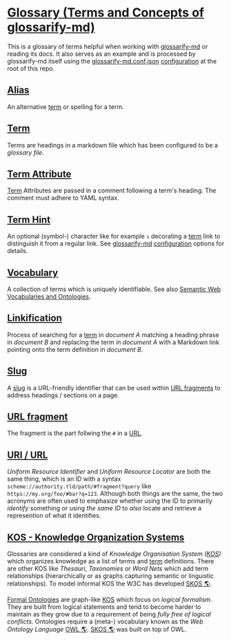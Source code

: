 # [Glossary (Terms and Concepts of glossarify-md)](#glossary-terms-and-concepts-of-glossarify-md)

This is a glossary of terms helpful when working with [glossarify-md][1] or reading its docs. It also serves as an example and is processed by glossarify-md itself using the [glossarify-md.conf.json][2] [configuration][3] at the root of this repo.

## [Alias](#alias)

An alternative [term][4] or spelling for a term.

## [Term](#term)

Terms are headings in a markdown file which has been configured to be a *glossary file*.

## [Term Attribute](#term-attribute)

<!-- aliases: term attributes, term-attribute -->

[Term][4] Attributes are passed in a comment following a term's heading. The comment must adhere to YAML syntax.

## [Term Hint](#term-hint)

<!-- aliases: term hint, term-hint -->

An optional (symbol-) character like for example `↴` decorating a [term][4] link to distinguish it from a regular link.
See [glossarify-md][1] [configuration][3] options for details.

## [Vocabulary](#vocabulary)

<!-- aliases: vocabularies, Formal Ontologies -->

[vocabularies]: https://www.w3.org/standards/semanticweb/ontology

A collection of terms which is uniquely identifiable. See also [Semantic Web Vocabularies and Ontologies][vocabularies].

## [Linkification](#linkification)

Process of searching for a [term][4] in *document A* matching a heading phrase in
*document B* and replacing the term in *document A* with a Markdown link pointing
onto the term definition in *document B*.

## [Slug](#slug)

<!-- aliases: slug, slugs -->

A [slug][5] is a URL-friendly identifier that can be used within [URL fragments][6] to address headings / sections on a page.

## [URL fragment](#url-fragment)

<!-- aliases: URL fragments -->

The fragment is the part follwing the `#` in a [URL][7].

## [URI / URL](#uri--url)

<!-- aliases: URI, URL -->

*Uniform Resource Identifier* and *Uniform Resource Locator* are both the same thing, which is an ID with a syntax `scheme://authority.tld/path/#fragment?query` like `https://my.org/foo/#bar?q=123`. Although both things are the same, the two acronyms are often used to emphasize whether using the ID to primarily *identify* something or using *the same ID* to *also* locate and retrieve a represention of what it identifies.

## [KOS - Knowledge Organization Systems](#kos---knowledge-organization-systems)

<!-- aliases: KOS, Knowledge Organization System -->

Glossaries are considered a kind of *Knowledge Organisation System ([KOS][8])* which organizes knowledge as a list of terms and [term][4] definitions. There are other KOS like *Thesauri*, *Taxonomies* or *Word Nets* which add term relationships (hierarchically or as graphs capturing semantic or linguistic relationships). To model informal KOS the W3C has developed [SKOS 🌎][9].

[Formal Ontologies][10] are graph-like [KOS][8] which focus on *logical formalism*. They are built from logical statements and tend to become harder to maintain as they grow due to a requirement of being *fully free of logical conflicts*. Ontologies require a (meta-) vocabulary known as the *Web Ontology Language* [OWL 🌎][11]. [SKOS 🌎][9] was built on top of OWL.

[1]: https://github.com/about-code/glossarify-md

[2]: ../glossarify-md.conf.json

[3]: https://github.com/about-code/glossarify-md/blob/master/conf/README.md

[4]: https://github.com/about-code/glossarify-md/blob/master/doc/glossary.md#term "Terms are headings in a markdown file which has been configured to be a glossary file."

[5]: https://github.com/about-code/glossarify-md/blob/master/doc/glossary.md#slug "A slug is a URL-friendly identifier that can be used within URL fragments to address headings / sections on a page."

[6]: https://github.com/about-code/glossarify-md/blob/master/doc/glossary.md#url-fragment "The fragment is the part follwing the # in a URL."

[7]: https://github.com/about-code/glossarify-md/blob/master/doc/glossary.md#uri--url "Uniform Resource Identifier and Uniform Resource Locator are both the same thing, which is an ID with a syntax scheme://authority.tld/path/#fragment?query like https://my.org/foo/#bar?q=123."

[8]: https://github.com/about-code/glossarify-md/blob/master/doc/glossary.md#kos---knowledge-organization-systems "Glossaries are considered a kind of Knowledge Organisation System (KOS) which organizes knowledge as a list of terms and term definitions."

[9]: http://w3.org/skos/ "With the Simple Knowledge Organization System (SKOS) the World Wide Web Consortium (W3C) has standardized a (meta-)vocabulary which is suited and intended for modeling Simple Knowledge Organization Systems such as Glossaries, Thesauri, Taxonomies or Word Nets."

[10]: https://github.com/about-code/glossarify-md/blob/master/doc/glossary.md#vocabulary "A collection of terms which is uniquely identifiable."

[11]: https://www.w3.org/TR/2012/REC-owl2-overview-20121211/ "Web Ontology Language."
